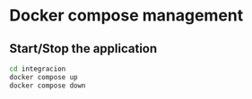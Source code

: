 # Docker compose management

## Start/Stop the application
```sh
cd integracion
docker compose up
docker compose down
```

